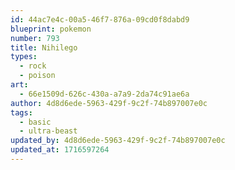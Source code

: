 ```yaml
---
id: 44ac7e4c-00a5-46f7-876a-09cd0f8dabd9
blueprint: pokemon
number: 793
title: Nihilego
types:
  - rock
  - poison
art:
  - 66e1509d-626c-430a-a7a9-2da74c91ae6a
author: 4d8d6ede-5963-429f-9c2f-74b897007e0c
tags:
  - basic
  - ultra-beast
updated_by: 4d8d6ede-5963-429f-9c2f-74b897007e0c
updated_at: 1716597264
---
```

